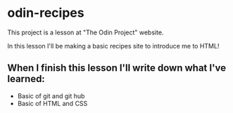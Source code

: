 # odin-recipes
This project is a lesson at "The Odin Project" website.

In this lesson I'll be making a basic recipes site to introduce me to HTML!

When I finish this lesson I'll write down what I've learned:
- 
- Basic of git and git hub
- Basic of HTML and CSS
